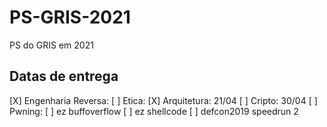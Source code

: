 # PS-GRIS-2021
PS do GRIS em 2021

## Datas de entrega

[X] Engenharia Reversa:
[ ] Etica: 
[X] Arquitetura: 21/04
[ ] Cripto: 30/04
[ ] Pwning:
    [ ] ez buffoverflow
    [ ] ez shellcode
    [ ] defcon2019 speedrun 2
